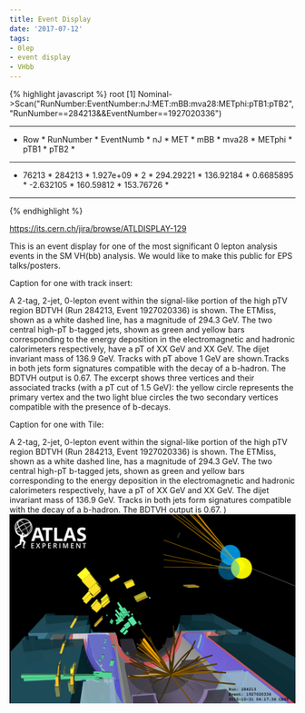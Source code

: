 ```yaml
---
title: Event Display
date: '2017-07-12'
tags:
- 0lep
- event display
- VHbb
---
```

{% highlight javascript %}
root [1] Nominal->Scan("RunNumber:EventNumber:nJ:MET:mBB:mva28:METphi:pTB1:pTB2","RunNumber==284213&&EventNumber==1927020336")
************************************************************************************************************************
*    Row   * RunNumber * EventNumb *        nJ *       MET *       mBB *     mva28 *    METphi *      pTB1 *      pTB2 *
************************************************************************************************************************
*    76213 *    284213 * 1.927e+09 *         2 * 294.29221 * 136.92184 * 0.6685895 * -2.632105 * 160.59812 * 153.76726 *
************************************************************************************************************************
{% endhighlight %}

https://its.cern.ch/jira/browse/ATLDISPLAY-129

This is an event display for one of the most significant 0 lepton analysis events in the SM VH(bb) analysis. We would like to make this public for EPS talks/posters.

Caption for one with track insert:

A 2-tag, 2-jet, 0-lepton event within the signal-like portion of the high pTV region BDTVH (Run 284213, Event 1927020336) is shown. The ETMiss, shown as a white dashed line, has a magnitude of 294.3 GeV. The two central high-pT b-tagged jets, shown as green and yellow bars corresponding to the energy deposition in the electromagnetic and hadronic calorimeters respectively, have a pT of XX GeV and XX GeV. The dijet invariant mass of 136.9 GeV. Tracks with pT above 1 GeV are shown.Tracks in both jets form signatures compatible with the decay of a b-hadron. The BDTVH output is 0.67.  The excerpt shows three vertices and their associated tracks (with a pT cut of 1.5 GeV): the yellow circle represents the primary vertex and the two light blue circles the two secondary vertices compatible with the presence of b-decays.

Caption for one with Tile:

A 2-tag, 2-jet, 0-lepton event within the signal-like portion of the high pTV region BDTVH (Run 284213, Event 1927020336) is shown. The ETMiss, shown as a white dashed line, has a magnitude of 294.3 GeV. The two central high-pT b-tagged jets, shown as green and yellow bars corresponding to the energy deposition in the electromagnetic and hadronic calorimeters respectively, have a pT of XX GeV and XX GeV. The dijet invariant mass of 136.9 GeV. Tracks in both jets form signatures compatible with the decay of a b-hadron. The BDTVH output is 0.67.
)
![event_display_0Lepton_v4.png](/images/q/C1DDDC32FCF315FF0B64B4ACB0565070.png)
